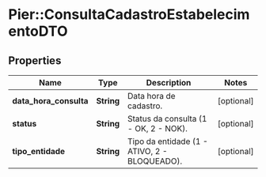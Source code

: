 # Pier::ConsultaCadastroEstabelecimentoDTO

## Properties
Name | Type | Description | Notes
------------ | ------------- | ------------- | -------------
**data_hora_consulta** | **String** | Data hora de cadastro. | [optional] 
**status** | **String** | Status da consulta (1 - OK, 2 - NOK). | [optional] 
**tipo_entidade** | **String** | Tipo da entidade (1 - ATIVO, 2 - BLOQUEADO). | [optional] 


